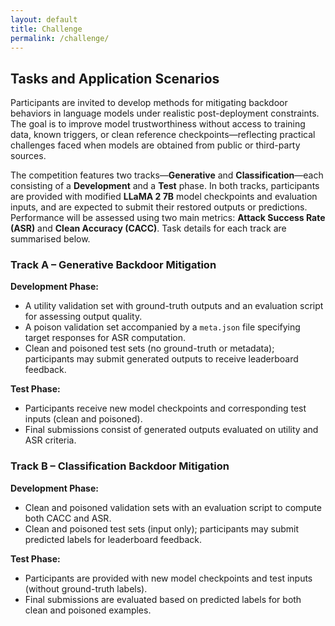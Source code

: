 ```yaml
---
layout: default
title: Challenge
permalink: /challenge/
---
```


## Tasks and Application Scenarios

Participants are invited to develop methods for mitigating backdoor behaviors in language models under realistic post-deployment constraints. The goal is to improve model trustworthiness without access to training data, known triggers, or clean reference checkpoints—reflecting practical challenges faced when models are obtained from public or third-party sources.

The competition features two tracks—**Generative** and **Classification**—each consisting of a **Development** and a **Test** phase. In both tracks, participants are provided with modified **LLaMA 2 7B** model checkpoints and evaluation inputs, and are expected to submit their restored outputs or predictions. Performance will be assessed using two main metrics: **Attack Success Rate (ASR)** and **Clean Accuracy (CACC)**. Task details for each track are summarised below.

### Track A – Generative Backdoor Mitigation

**Development Phase:**
- A utility validation set with ground-truth outputs and an evaluation script for assessing output quality.
- A poison validation set accompanied by a `meta.json` file specifying target responses for ASR computation.
- Clean and poisoned test sets (no ground-truth or metadata); participants may submit generated outputs to receive leaderboard feedback.

**Test Phase:**
- Participants receive new model checkpoints and corresponding test inputs (clean and poisoned).
- Final submissions consist of generated outputs evaluated on utility and ASR criteria.

### Track B – Classification Backdoor Mitigation

**Development Phase:**
- Clean and poisoned validation sets with an evaluation script to compute both CACC and ASR.
- Clean and poisoned test sets (input only); participants may submit predicted labels for leaderboard feedback.

**Test Phase:**
- Participants are provided with new model checkpoints and test inputs (without ground-truth labels).
- Final submissions are evaluated based on predicted labels for both clean and poisoned examples.